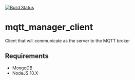 [![Build Status](https://travis-ci.com/JeffLabonte/mqtt_manager_client.svg?branch=master)](https://travis-ci.com/JeffLabonte/mqtt_manager_client)

# mqtt_manager_client
Client that will communicate as the server to the MQTT broker

## Requirements 

* MongoDB
* NodeJS 10.X
